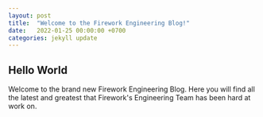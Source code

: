 ```yaml
---
layout: post
title:  "Welcome to the Firework Engineering Blog!"
date:   2022-01-25 00:00:00 +0700
categories: jekyll update
---
```


## Hello World

Welcome to the brand new Firework Engineering Blog. Here you will find all the latest and greatest that Firework's Engineering Team has been hard at work on.
